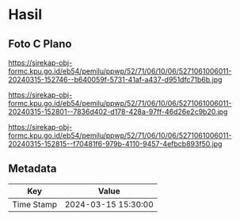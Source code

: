 # Hasil

## Foto C Plano

https://sirekap-obj-formc.kpu.go.id/eb54/pemilu/ppwp/52/71/06/10/06/5271061006011-20240315-152746--b640059f-5731-41af-a437-d951dfc71b6b.jpg

https://sirekap-obj-formc.kpu.go.id/eb54/pemilu/ppwp/52/71/06/10/06/5271061006011-20240315-152801--7836d402-d178-428a-97ff-46d26e2c9b20.jpg

https://sirekap-obj-formc.kpu.go.id/eb54/pemilu/ppwp/52/71/06/10/06/5271061006011-20240315-152815--f70481f6-979b-4110-9457-4efbcb893f50.jpg


## Metadata

| Key        | Value               |
| ---------- | ------------------- |
| Time Stamp | 2024-03-15 15:30:00 |



